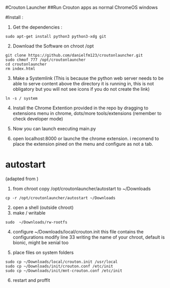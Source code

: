 #Crouton Launcher
##Run Crouton apps as normal ChromeOS windows

#Install :
1. Get the dependencies :
```
sudo apt-get install python3 python3-xdg git
```
2. Download the Software on chroot /opt
```
git clone https://github.com/danielfm123/croutonlauncher.git
sudo chmof 777 /opt/croutonlauncher
cd croutonlauncher
rm index.html
```
3. Make a Systemlink (This is because the python web server needs to be able to serve content above the directory it is running in, this is not obligatory but you will not see icons if you do not create the link)
```
ln -s / system
```
4. Install the Chrome Extention provided in the repo by dragging to extensions menu in chrome, dots/more tools/extensions (remember to check developer mode)

5. Now you can launch executing main.py

6. open localhost:8000 or launche the chrome extension.
i recomend to place the extension pined on the menu and configure as not a tab.

# autostart 
(adapted from )
1. from chroot copy /opt/croutonlauncher/autostart to ~/Downloads
```
cp -r /opt/croutonlauncher/autostart ~/Downloads
```
2. open a shell (outside chroot)
3. make / writable
```
sudo  ~/Downloads/rw-rootfs
```
4. configure ~/Downloads/local/crouton.init
this file contains the configurations
modify line 33 writing the name of your chroot, default is bionic, might be xenial too

5. place files on system folders
```
sudo cp ~/Downloads/local/crouton.init /usr/local
sudo cp ~/Downloads/init/crouton.conf /etc/init
sudo cp ~/Downloads/init/mnt-crouton.conf /etc/init
```

6. restart and proffit
